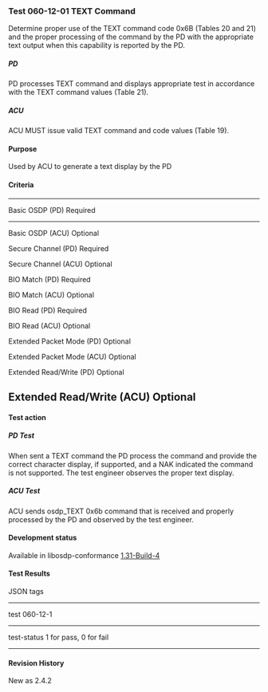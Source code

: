 ### Test 060-12-01 TEXT Command 

Determine proper use of the TEXT command code 0x6B (Tables 20 and 21)
and the proper processing of the command by the PD with the appropriate
text output when this capability is reported by the PD.

##### PD

PD processes TEXT command and displays appropriate test in accordance
with the TEXT command values (Table 21).

##### ACU

ACU MUST issue valid TEXT command and code values (Table 19).

#### Purpose

Used by ACU to generate a text display by the PD

#### Criteria

  -----------------------------------------------------------------------
  Basic OSDP (PD)                     Required
  ----------------------------------- -----------------------------------
  Basic OSDP (ACU)                    Optional

  Secure Channel (PD)                 Required

  Secure Channel (ACU)                Optional

  BIO Match (PD)                      Required

  BIO Match (ACU)                     Optional

  BIO Read (PD)                       Required

  BIO Read (ACU)                      Optional

  Extended Packet Mode (PD)           Optional

  Extended Packet Mode (ACU)          Optional

  Extended Read/Write (PD)            Optional

  Extended Read/Write (ACU)           Optional
  -----------------------------------------------------------------------

#### Test action

##### PD Test

When sent a TEXT command the PD process the command and provide the
correct character display, if supported, and a NAK indicated the command
is not supported. The test engineer observes the proper text display.

##### ACU Test

ACU sends osdp_TEXT 0x6b command that is received and properly processed
by the PD and observed by the test engineer.

#### Development status

Available in libosdp-conformance
[1.31-Build-4](https://github.com/Security-Industry-Association/libosdp-conformance/releases/tag/1.31-4)

#### Test Results

JSON tags

  -----------------------------------------------------------------------
  test                                060-12-1
  ----------------------------------- -----------------------------------
  test-status                         1 for pass, 0 for fail

  -----------------------------------------------------------------------

#### Revision History

New as 2.4.2
